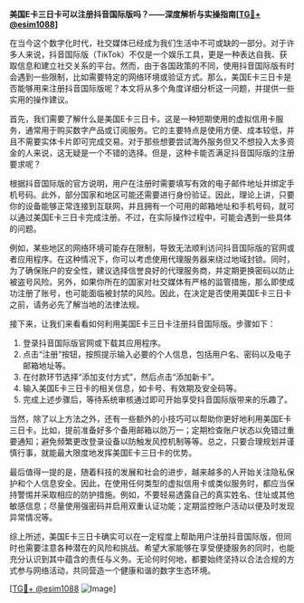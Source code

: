 **美国E卡三日卡可以注册抖音国际版吗？——深度解析与实操指南[[TG💪+ @esim1088](https://t.me/s/esim1088)]**

在当今这个数字化时代，社交媒体已经成为我们生活中不可或缺的一部分。对于许多人来说，抖音国际版（TikTok）不仅是一个娱乐工具，更是一种表达自我、获取信息和建立社交关系的平台。然而，由于各国政策的不同，使用抖音国际版有时会遇到一些限制，比如需要特定的网络环境或验证方式。那么，美国E卡三日卡是否能够用来注册抖音国际版呢？本文将从多个角度详细分析这一问题，并提供一些实用的操作建议。

首先，我们需要了解什么是美国E卡三日卡。这是一种短期使用的虚拟信用卡服务，通常用于购买数字产品或订阅服务。它的主要特点是使用方便、成本较低，并且不需要实体卡片即可完成交易。对于那些想要尝试海外服务但又不想投入太多资金的人来说，这无疑是一个不错的选择。但是，这种卡能否满足抖音国际版的注册要求呢？

根据抖音国际版的官方说明，用户在注册时需要填写有效的电子邮件地址并绑定手机号码。此外，部分国家和地区可能还需要进行身份验证。因此，理论上讲，只要你的设备能够正常连接到互联网，并且拥有一个可用的邮箱地址和手机号码，就可以通过美国E卡三日卡完成注册。不过，在实际操作过程中，可能会遇到一些具体的问题。

例如，某些地区的网络环境可能存在限制，导致无法顺利访问抖音国际版的官网或者应用程序。在这种情况下，你可以考虑使用代理服务器来绕过地域封锁。同时，为了确保账户的安全性，建议选择信誉良好的代理服务商，并定期更换密码以防止被盗号风险。另外，如果你所在的国家对社交媒体有严格的监管措施，那么即使成功注册了账号，也可能面临被封禁的风险。因此，在决定是否使用美国E卡三日卡之前，请务必先了解当地的法律法规。

接下来，让我们来看看如何利用美国E卡三日卡注册抖音国际版。步骤如下：

1. 登录抖音国际版官网或下载其应用程序。
2. 点击“注册”按钮，按照提示输入必要的个人信息，包括用户名、密码以及电子邮箱地址等。
3. 在付款环节选择“添加支付方式”，然后点击“添加新卡”。
4. 输入美国E卡三日卡的相关信息，如卡号、有效期及安全码等。
5. 完成上述步骤后，等待系统审核通过即可开始享受抖音国际版带来的乐趣了。

当然，除了以上方法之外，还有一些额外的小技巧可以帮助你更好地利用美国E卡三日卡。比如，提前准备好多个备用邮箱以防万一；定期检查账户状态以免错过重要通知；避免频繁更改登录设备以防触发风控机制等等。总之，只要合理规划并谨慎行事，就能最大限度地发挥美国E卡三日卡的优势。

最后值得一提的是，随着科技的发展和社会的进步，越来越多的人开始关注隐私保护和个人信息安全。因此，在使用任何类型的虚拟信用卡或类似服务时，都应当保持警惕并采取相应的防护措施。例如，不要轻易透露自己的真实姓名、住址或其他敏感信息；尽量使用强密码并启用双重认证功能；定期监控账户活动以便及时发现异常情况等。

综上所述，美国E卡三日卡确实可以在一定程度上帮助用户注册抖音国际版，但同时也需要注意各种潜在的风险和挑战。希望大家能够在享受便捷服务的同时，也能充分认识到其中蕴含的责任与义务。无论何时何地，都要始终坚持以合法合规的方式参与网络活动，共同营造一个健康和谐的数字生态环境。

[[TG💪+ @esim1088](https://t.me/s/esim1088) ![Image](https://i.postimg.cc/4NQfJmqS/Snipaste-2025-05-13-00-14-12.png)]